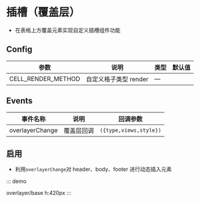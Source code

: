 # 插槽（覆盖层）

-   在表格上方覆盖元素实现自定义插槽组件功能

## Config

| 参数               | 说明                  | 类型 | 默认值 |
| ------------------ | --------------------- | ---- | ------ |
| CELL_RENDER_METHOD | 自定义格子类型 render | —    |        |

## Events

| 事件名称        | 说明       | 回调参数               |
| --------------- | ---------- | ---------------------- |
| overlayerChange | 覆盖层回调 | `({type,views,style})` |

## 启用

-   利用`overlayerChange`对 header、body、footer 进行动态插入元素

::: demo

overlayer/base
h:420px
:::
